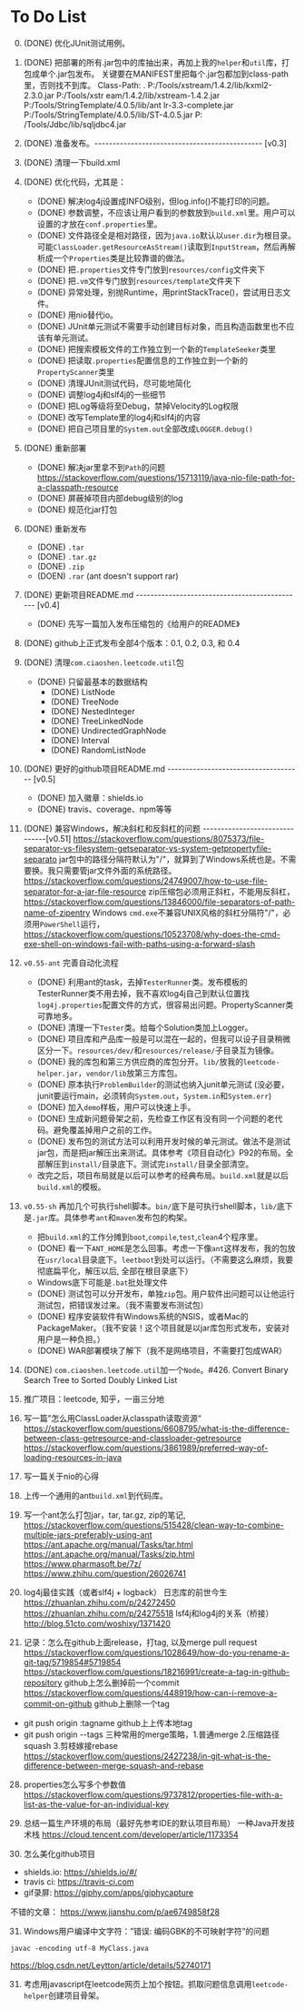 
# To Do List

0. (DONE) 优化JUnit测试用例。

1. (DONE) 把部署的所有.jar包中的库抽出来，再加上我的`helper`和`util`库，打包成单个.jar包发布。
关键要在MANIFEST里把每个.jar包都加到class-path里，否则找不到库。
Class-Path: . P:/Tools/xstream/1.4.2/lib/kxml2-2.3.0.jar P:/Tools/xstr
 eam/1.4.2/lib/xstream-1.4.2.jar P:/Tools/StringTemplate/4.0.5/lib/ant
 lr-3.3-complete.jar P:/Tools/StringTemplate/4.0.5/lib/ST-4.0.5.jar P:
 /Tools/Jdbc/lib/sqljdbc4.jar

2. (DONE) 准备发布。---------------------------------------------- [v0.3]

3. (DONE) 清理一下build.xml

4. (DONE) 优化代码，尤其是：
    * (DONE) 解决log4j设置成INFO级别，但log.info()不能打印的问题。
    * (DONE) 参数调整，不应该让用户看到的参数放到`build.xml`里。用户可以设置的才放在`conf.properties`里。
    * (DONE) 文件路径全是相对路径，因为`java.io`默认以`user.dir`为根目录。可能`ClassLoader.getResourceAsStream()`读取到`InputStream`，然后再解析成一个`Properties`类是比较靠谱的做法。
    * (DONE) 把`.properties`文件专门放到`resources/config`文件夹下
    * (DONE) 把`.vm`文件专门放到`resources/template`文件夹下
    * (DONE) 异常处理，别抛Runtime，用printStackTrace()，尝试用日志文件。
    * (DONE) 用nio替代io。
    * (DONE) JUnit单元测试不需要手动创建目标对象，而且构造函数里也不应该有单元测试。
    * (DONE) 把搜索模板文件的工作独立到一个新的`TemplateSeeker`类里
    * (DONE) 把读取`.properties`配置信息的工作独立到一个新的`PropertyScanner`类里
    * (DONE) 清理JUnit测试代码，尽可能地简化
    * (DONE) 调整log4j和slf4j的一些细节
    * (DONE) 把Log等级将至Debug，禁掉Velocity的Log权限
    * (DONE) 改写Template里的log4j和slf4j的内容
    * (DONE) 把自己项目里的`System.out`全部改成`LOGGER.debug()`

5. (DONE) 重新部署
    * (DONE) 解决jar里拿不到`Path`的问题
    https://stackoverflow.com/questions/15713119/java-nio-file-path-for-a-classpath-resource
    * (DONE) 屏蔽掉项目内部debug级别的log
    * (DONE) 规范化jar打包

6. (DONE) 重新发布
    * (DONE) `.tar`
    * (DONE) `.tar.gz`
    * (DONE) `.zip`
    * (DOEN) `.rar` (ant doesn't support rar)

7. (DONE) 更新项目README.md ---------------------------------------------- [v0.4]
    * (DONE) 先写一篇加入发布压缩包的《给用户的README》

8. (DONE) github上正式发布全部4个版本：0.1, 0.2, 0.3, 和 0.4

9. (DONE) 清理`com.ciaoshen.leetcode.util`包
    * (DONE) 只留最基本的数据结构
        * (DONE) ListNode
        * (DONE) TreeNode
        * (DONE) NestedInteger
        * (DONE) TreeLinkedNode
        * (DONE) UndirectedGraphNode
        * (DONE) Interval
        * (DONE) RandomListNode

10. (DONE) 更好的github项目README.md ------------------------------------- [v0.5]
    * (DONE) 加入徽章：shields.io
    * (DONE) travis、coverage、npm等等

11. (DONE) 兼容Windows，解决斜杠和反斜杠的问题 -------------------------------[v0.51]
https://stackoverflow.com/questions/8075373/file-separator-vs-filesystem-getseparator-vs-system-getpropertyfile-separato
jar包中的路径分隔符默认为"/"，就算到了Windows系统也是。不需要换。我只需要管jar文件外面的系统路径。
https://stackoverflow.com/questions/24749007/how-to-use-file-separator-for-a-jar-file-resource
zip压缩包必须用正斜杠，不能用反斜杠，
https://stackoverflow.com/questions/13846000/file-separators-of-path-name-of-zipentry
Windows `cmd.exe`不兼容UNIX风格的斜杠分隔符"/"，必须用`PowerShell`运行，
https://stackoverflow.com/questions/10523708/why-does-the-cmd-exe-shell-on-windows-fail-with-paths-using-a-forward-slash

12. `v0.55-ant` 完善自动化流程
    * (DONE) 利用ant的<junit>task，去掉`TesterRunner`类。发布模板的TesterRunner类不用去掉，我不喜欢log4j自己到默认位置找`log4j.properties`配置文件的方式，很容易出问题。PropertyScanner类可靠地多。
    * (DONE) 清理一下`Tester`类。给每个Solution类加上Logger。
    * (DONE) 项目库和产品库一般是可以混在一起的，但我可以设子目录稍微区分一下。`resources/dev/`和`resources/release/`子目录互为镜像。
    * (DONE) 我的库包和第三方供应商的库包分开。`lib/`放我的`leetcode-helper.jar`，`vendor/lib`放第三方库包。
    * (DONE) 原本执行`ProblemBuilder`的测试也纳入junit单元测试 (没必要，junit要运行main，必须转向`System.out`，`System.in`和`System.err`)
    * (DONE) 加入`demo`样板，用户可以快速上手。
    * (DONE) 生成新问题骨架之前，先检查工作区有没有同一个问题的老代码。避免覆盖掉用户之前的工作。
    * (DONE) 发布包的测试方法可以利用开发时候的单元测试。做法不是测试jar包，而是把jar解压出来测试。具体参考《项目自动化》P92的布局。全部解压到`install/`目录底下。测试完`install/`目录全部清空。
    * 改完之后，项目布局就是以后可以参考的经典布局。`build.xml`就是以后`build.xml`的模板。
     

13. `v0.55-sh` 再加几个可执行shell脚本。`bin/`底下是可执行shell脚本，`lib/`底下是`.jar`库。具体参考`ant`和`maven`发布包的构架。
    * 把`build.xml`的工作分摊到`boot`,`compile`,`test`,`clean`4个程序里。
    * (DONE) 看一下`ANT_HOME`是怎么回事。考虑一下像`ant`这样发布，我的包放在`usr/local`目录底下。`leetboot`到处可以运行。（不需要这么麻烦，我要彻底扁平化，解压以后, 全部在根目录底下）
    * Windows底下可能是`.bat`批处理文件
    * (DONE) 测试包可以分开发布，单独`zip`包。用户软件出问题可以让他运行测试包，把错误发过来。（我不需要发布测试包）
    * (DONE) 程序安装软件有Windows系统的NSIS，或者Mac的PackageMaker。（我不安装！这个项目就是以jar库包形式发布，安装对用户是一种负担。）
    * (DONE) WAR部署模块了解下（我不是网络项目，不需要打包成WAR）

14. (DONE) `com.ciaoshen.leetcode.util`加一个`Node`。#426. Convert Binary Search Tree to Sorted Doubly Linked List

15. 推广项目：leetcode, 知乎，一亩三分地

22. 写一篇”怎么用ClassLoader从classpath读取资源“
https://stackoverflow.com/questions/6608795/what-is-the-difference-between-class-getresource-and-classloader-getresource
https://stackoverflow.com/questions/3861989/preferred-way-of-loading-resources-in-java

23. 写一篇关于nio的心得

24. 上传一个通用的ant`build.xml`到代码库。

25. 写一个ant怎么打包jar，tar, tar.gz, zip的笔记,
https://stackoverflow.com/questions/515428/clean-way-to-combine-multiple-jars-preferably-using-ant
https://ant.apache.org/manual/Tasks/tar.html
https://ant.apache.org/manual/Tasks/zip.html
https://www.pharmasoft.be/7z/
https://www.zhihu.com/question/26026741

26. log4j最佳实践（或者slf4j + logback）
日志库的前世今生
https://zhuanlan.zhihu.com/p/24272450
https://zhuanlan.zhihu.com/p/24275518
lsf4j和log4j的关系（桥接）
http://blog.51cto.com/woshixy/1371420

27. 记录：怎么在github上面release，打tag, 以及merge pull request
https://stackoverflow.com/questions/1028649/how-do-you-rename-a-git-tag/5719854#5719854
https://stackoverflow.com/questions/18216991/create-a-tag-in-github-repository
github上怎么删掉前一个commit
https://stackoverflow.com/questions/448919/how-can-i-remove-a-commit-on-github
github上删除一个tag
* git push origin :tagname
github上上传本地tag
* git push origin --tags
三种常用的merge策略，1.普通merge 2.压缩路径squash 3.剪枝嫁接rebase
https://stackoverflow.com/questions/2427238/in-git-what-is-the-difference-between-merge-squash-and-rebase


28. properties怎么写多个参数值
https://stackoverflow.com/questions/9737812/properties-file-with-a-list-as-the-value-for-an-individual-key

29. 总结一篇生产环境的布局（最好先参考IDE的默认项目布局）
一种Java开发技术栈
https://cloud.tencent.com/developer/article/1173354


30. 怎么美化github项目
* shields.io: https://shields.io/#/
* travis ci: https://travis-ci.com 
* gif录屏: https://giphy.com/apps/giphycapture

不错的文章： https://www.jianshu.com/p/ae6749858f28

31. Windows用户编译中文字符：”错误: 编码GBK的不可映射字符”的问题
```
javac -encoding utf-8 MyClass.java
```
https://blog.csdn.net/Leytton/article/details/52740171

31. 考虑用javascript在leetcode网页上加个按钮。抓取问题信息调用`leetcode-helper`创建项目骨架。